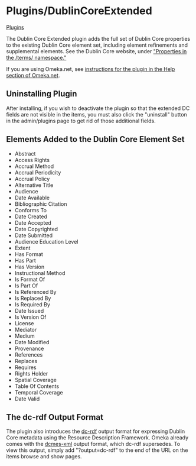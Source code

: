 Plugins/DublinCoreExtended
==========================

[Plugins](../Plugins.1.html "Plugins")


The Dublin Core Extended plugin adds the full set of Dublin Core
properties to the existing Dublin Core element set, including element
refinements and supplemental elements. See the Dublin Core website,
under ["Properties in the /terms/ namespace."](http://dublincore.org/documents/dcmi-terms/#H2)

If you are using Omeka.net, see [instructions for the plugin in the Help section of Omeka.net](http://info.omeka.net/build-a-website/manage-themes-and-plugins/dublin-core-extended/).

Uninstalling Plugin 
-------------------------------------------------------------------------------

After installing, if you wish to deactivate the plugin so that the
extended DC fields are not visible in the items, you must also click the
"uninstall" button in the admin/plugins page to get rid of those
additional fields.



Elements Added to the Dublin Core Element Set 
-----------------------------------------------------------------------------------------------------------------------------------

-   Abstract
-   Access Rights
-   Accrual Method
-   Accrual Periodicity
-   Accrual Policy
-   Alternative Title
-   Audience
-   Date Available
-   Bibliographic Citation
-   Conforms To
-   Date Created
-   Date Accepted
-   Date Copyrighted
-   Date Submitted
-   Audience Education Level
-   Extent
-   Has Format
-   Has Part
-   Has Version
-   Instructional Method
-   Is Format Of
-   Is Part Of
-   Is Referenced By
-   Is Replaced By
-   Is Required By
-   Date Issued
-   Is Version Of
-   License
-   Mediator
-   Medium
-   Date Modified
-   Provenance
-   References
-   Replaces
-   Requires
-   Rights Holder
-   Spatial Coverage
-   Table Of Contents
-   Temporal Coverage
-   Date Valid

The dc-rdf Output Format 
-----------------------------------------------------------------------------------------

The plugin also introduces the
[dc-rdf](http://dublincore.org/documents/dc-rdf/) output format for
expressing Dublin Core metadata using the Resource Description
Framework. Omeka already comes with the
[dcmes-xml](http://dublincore.org/documents/dcmes-xml/) output format,
which dc-rdf supersedes. To view this output, simply add
"?output=dc-rdf" to the end of the URL on the items browse and show
pages.
